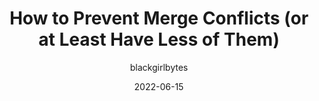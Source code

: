 ---
author: blackgirlbytes
date: 2022-06-15
draft: true
permalink: false
publisher: thepracticaldev
tags:
  - version-control
  - git
target_url: https://dev.to/github/how-to-prevent-merge-conflicts-or-at-least-have-less-of-them-109p
title: How to Prevent Merge Conflicts (or at Least Have Less of Them)
---